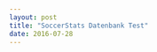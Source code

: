 ```yaml
---
layout: post
title: "SoccerStats Datenbank Test"
date: 2016-07-28
---
```


<script>
	$.ajax({
		headers: {
			'X-Mashape-Key': '5CGnz2QM4GmshiIEb9jmizhrwEzAp1Kzby3jsney4KRPUEAFiJ',
			'Accept': 'application/json'
		},
		url: 'https://sportsop-soccer-sports-open-data-v1.p.mashape.com/v1/leagues',
		dataType: 'json',
		type: 'GET',
	}).done(function(response) {
		console.log(response);
		$('#sports_open_data').append(JSON.stringify(response))
	});
	
	$.ajax({
		headers: { 'X-Auth-Token': 'bf0513ea0ba6457fb4ae6d380cca8365' },
		url: '//api.football-data.org/v1/fixtures?timeFrame=n2',
		dataType: 'json',
		type: 'GET',
	}).done(function(response) {
		// do something with the response, e.g. isolate the id of a linked resource        
		var regex = /.*?(\d+)$/; // the ? makes the first part non-greedy
		var res = regex.exec(response.fixtures[0]._links.awayTeam.href);
		var teamId = res[1];
		console.log(teamId);
		$('#football_data').append(teamId)
	}); 
</script>

<p id="sports_open_data"></p>
<br>
<p id="football_data"></p>
